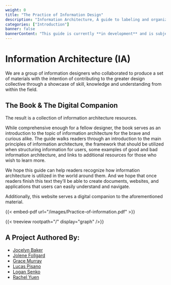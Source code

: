 ```yaml
---
weight: 0
title: "The Practice of Information Design"
description: "Information Architecture, A guide to labeling and organizing information in a way that makes sense to users"
categories: ["Introduction"]
banner: false
bannerContent: "This guide is currently **in development** and is subject to change without warning"
---
```

# Information Architecture (IA)

We are a group of information designers who collaborated to produce a set of materials with the intention of contributing to the greater design collective through a showcase of skill, knowledge and understanding from within the field.

## The Book & The Digital Companion

The result is a collection of information architecture resources.

While comprehensive enough for a fellow designer, the book serves as an introduction to the topic of information architecture for the brave and curious alike. The guide walks readers through an introduction to the main principles of information architecture, the framework that should be utilized when structuring information for users, some examples of good and bad information architecture, and links to additional resources for those who wish to learn more.

We hope this guide can help readers recognize how information architecture is utilized in the world around them. And we hope that once readers finish this text they’ll be able to create documents, websites, and applications that users can easily understand and navigate.

Additionally, this website serves a digital companion to the aforementioned material.    


{{< embed-pdf url="/images/Practice-of-information.pdf" >}}


{{< treeview
    rootpath="/"
    display="graph"
/>}}

## A Project Authored By:

* [Jocelyn Baker](https://example.com)
* [Jolene Follgard](https://jolenefollgard.myportfolio.com)
* [Grace Murray](https://example.com)
* [Lucas Pisano](https://example.com)
* [Logan Senko](https://senkolo.xyz/)
* [Rachel Yuen](https://rachel-yuen.myportfolio.com/)
